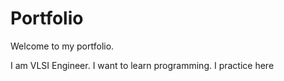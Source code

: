 # Portfolio

Welcome to my portfolio. 

I am  VLSI Engineer. 
I want to learn programming. I practice here